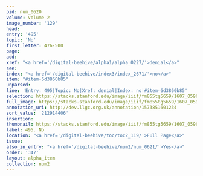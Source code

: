```yaml
---
pid: num_0620
volume: Volume 2
image_number: '129'
head:
entry: '495'
topic: 'No'
first_letter: 476-500
page:
add:
xref: "<a href='/digital-beehive/alpha1/alpha_0227/'>denial</a>"
see:
index: "<a href='/digital-beehive/index3/index_2671/'>no</a>"
item: "#item-6d3860b85"
unparsed:
line: 'Entry: 495|Topic: No|Xref: denial|Index: no|#item-6d3860b85'
selection: https://stacks.stanford.edu/image/iiif/fm855tg5659/1607_0596/357,4406,2951,316/full/0/default.jpg
full_image: https://stacks.stanford.edu/image/iiif/fm855tg5659/1607_0596/full/full/0/default.jpg
annotation_uri: http://dev.llgc.org.uk/annotation/1573851601234
sort_value: '212914406'
insertion:
thumbnail: https://stacks.stanford.edu/image/iiif/fm855tg5659/1607_0596/357,4406,600,180/250,/0/default.jpg
label: 495. No
location: "<a href='/digital-beehive/toc/toc2_119/'>Full Page</a>"
issue:
also_in_entry: "<a href='/digital-beehive/num2/num_0621/'>Yes</a>"
order: '347'
layout: alpha_item
collection: num2
---
```

